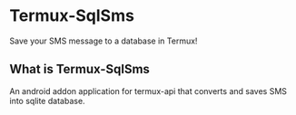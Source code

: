# Termux-SqlSms
Save your SMS message to a database in Termux!

## What is Termux-SqlSms 
An android addon application for termux-api that converts and saves SMS into sqlite database.

